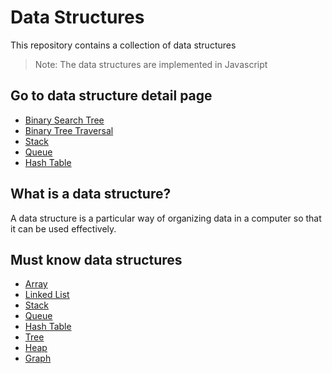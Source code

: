 # Data Structures

This repository contains a collection of data structures

> Note: The data structures are implemented in Javascript

## Go to data structure detail page

- [Binary Search Tree](./markdown/BINARY-SEARCH-TREE.md)
- [Binary Tree Traversal](./markdown/BINARY-TREE-TRAVERSAL.md)
- [Stack](./markdown/STACK.md)
- [Queue](./markdown/QUEUE.md)
- [Hash Table](./markdown/HASH-TABLE.md)

## What is a data structure?

A data structure is a particular way of organizing data in a computer so that it can be used effectively.

## Must know data structures

- [Array](https://it.wikipedia.org/wiki/Array)
- [Linked List](https://en.wikipedia.org/wiki/Linked_list)
- [Stack](<https://en.wikipedia.org/wiki/Stack_(abstract_data_type)>)
- [Queue](<https://en.wikipedia.org/wiki/Queue_(abstract_data_type)>)
- [Hash Table](https://en.wikipedia.org/wiki/Hash_table)
- [Tree](<https://en.wikipedia.org/wiki/Tree_(data_structure)>)
- [Heap](<https://en.wikipedia.org/wiki/Heap_(data_structure)>)
- [Graph](<https://en.wikipedia.org/wiki/Graph_(abstract_data_type)>)

